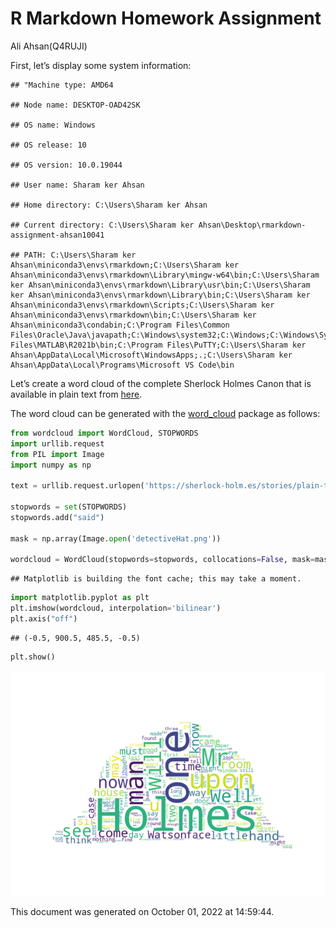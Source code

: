 R Markdown Homework Assignment
================
Ali Ahsan(Q4RUJI)

First, let’s display some system information:

    ## "Machine type: AMD64

    ## Node name: DESKTOP-OAD42SK

    ## OS name: Windows

    ## OS release: 10

    ## OS version: 10.0.19044

    ## User name: Sharam ker Ahsan

    ## Home directory: C:\Users\Sharam ker Ahsan

    ## Current directory: C:\Users\Sharam ker Ahsan\Desktop\rmarkdown-assignment-ahsan10041

    ## PATH: C:\Users\Sharam ker Ahsan\miniconda3\envs\rmarkdown;C:\Users\Sharam ker Ahsan\miniconda3\envs\rmarkdown\Library\mingw-w64\bin;C:\Users\Sharam ker Ahsan\miniconda3\envs\rmarkdown\Library\usr\bin;C:\Users\Sharam ker Ahsan\miniconda3\envs\rmarkdown\Library\bin;C:\Users\Sharam ker Ahsan\miniconda3\envs\rmarkdown\Scripts;C:\Users\Sharam ker Ahsan\miniconda3\envs\rmarkdown\bin;C:\Users\Sharam ker Ahsan\miniconda3\condabin;C:\Program Files\Common Files\Oracle\Java\javapath;C:\Windows\system32;C:\Windows;C:\Windows\System32\Wbem;C:\Windows\System32\WindowsPowerShell\v1.0;C:\Windows\System32\OpenSSH;C:\Program Files\MATLAB\R2021b\bin;C:\Program Files\PuTTY;C:\Users\Sharam ker Ahsan\AppData\Local\Microsoft\WindowsApps;.;C:\Users\Sharam ker Ahsan\AppData\Local\Programs\Microsoft VS Code\bin

Let’s create a word cloud of the complete Sherlock Holmes Canon that is
available in plain text from
[here](https://sherlock-holm.es/stories/plain-text/cano.txt).

The word cloud can be generated with the
[word_cloud](https://github.com/amueller/word_cloud) package as follows:

``` python
from wordcloud import WordCloud, STOPWORDS
import urllib.request
from PIL import Image
import numpy as np

text = urllib.request.urlopen('https://sherlock-holm.es/stories/plain-text/cano.txt').read().decode('utf-8')

stopwords = set(STOPWORDS)
stopwords.add("said")

mask = np.array(Image.open('detectiveHat.png'))

wordcloud = WordCloud(stopwords=stopwords, collocations=False, mask=mask, margin=0, background_color='white').generate(text)
```

    ## Matplotlib is building the font cache; this may take a moment.

``` python
import matplotlib.pyplot as plt
plt.imshow(wordcloud, interpolation='bilinear')
plt.axis("off")
```

    ## (-0.5, 900.5, 485.5, -0.5)

``` python
plt.show()
```

![](wordcloud-1.png)<!-- -->

This document was generated on October 01, 2022 at 14:59:44.
